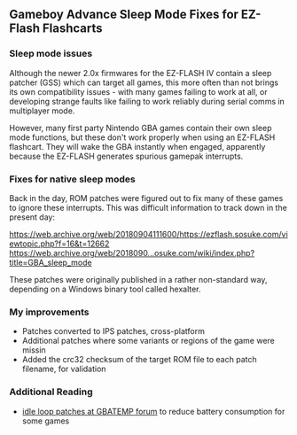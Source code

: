 ## Gameboy Advance Sleep Mode Fixes for EZ-Flash Flashcarts

### Sleep mode issues

Although the newer 2.0x firmwares for the EZ-FLASH IV contain a sleep patcher (GSS) which can target all games, this more often than not brings its own compatibility issues - with many games failing to work at all, or developing strange faults like failing to work reliably during serial comms in multiplayer mode.

However, many first party Nintendo GBA games contain their own sleep mode functions, but these don't work properly when using an EZ-FLASH flashcart. They will wake the GBA instantly when engaged, apparently because the EZ-FLASH generates spurious gamepak interrupts.

### Fixes for native sleep modes
Back in the day, ROM patches were figured out to fix many of these games to ignore these interrupts. This was difficult information to track down in the present day: 

https://web.archive.org/web/20180904111600/https://ezflash.sosuke.com/viewtopic.php?f=16&t=12662 
https://web.archive.org/web/2018090...osuke.com/wiki/index.php?title=GBA_sleep_mode 

These patches were originally published in a rather non-standard way, depending on a Windows binary tool called hexalter.

### My improvements
- Patches converted to IPS patches, cross-platform
- Additional patches where some variants or regions of the game were missin
- Added the crc32 checksum of the target ROM file to each patch filename, for validation

### Additional Reading
- [idle loop patches at GBATEMP forum](https://gbatemp.net/threads/game-boy-advance-idle-loop-patches-i-e-speedhacks.396278/) to reduce battery consumption for some games
